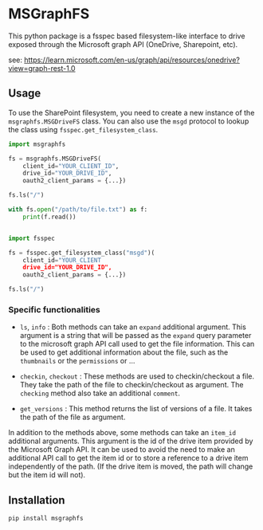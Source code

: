 # MSGraphFS

This python package is a fsspec based filesystem-like interface to drive exposed
through the Microsoft graph API (OneDrive, Sharepoint, etc).

see:
https://learn.microsoft.com/en-us/graph/api/resources/onedrive?view=graph-rest-1.0

## Usage

To use the SharePoint filesystem, you need to create a new instance of the
`msgraphfs.MSGDriveFS` class. You can also use the `msgd` protocol to lookup the
class using `fsspec.get_filesystem_class`.

```python
import msgraphfs

fs = msgraphfs.MSGDriveFS(
    client_id="YOUR_CLIENT_ID",
    drive_id="YOUR_DRIVE_ID",
    oauth2_client_params = {...})

fs.ls("/")

with fs.open("/path/to/file.txt") as f:
    print(f.read())
```

```python

import fsspec

fs = fsspec.get_filesystem_class("msgd")(
    client_id="YOUR_CLIENT
    drive_id="YOUR_DRIVE_ID",
    oauth2_client_params = {...})

fs.ls("/")

```

### Specific functionalities

- `ls`, `info` : Both methods can take an `expand` additional argument. This
  argument is a string that will be passed as the `expand` query parameter to
  the microsoft graph API call used to get the file information. This can be
  used to get additional information about the file, such as the `thumbnails` or
  the `permissions` or ...

- `checkin`, `checkout` : These methods are used to checkin/checkout a file.
  They take the path of the file to checkin/checkout as argument. The `checking`
  method also take an additional `comment`.

- `get_versions` : This method returns the list of versions of a file. It takes
  the path of the file as argument.

In addition to the methods above, some methods can take an `item_id` additional
arguments. This argument is the id of the drive item provided by the Microsoft
Graph API. It can be used to avoid the need to make an additional API call to
get the item id or to store a reference to a drive item independently of the
path. (If the drive item is moved, the path will change but the item id will
not).

## Installation

```bash
pip install msgraphfs
```
